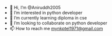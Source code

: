 - 👋 Hi, I’m @Aniruddh2005
- 👀 I’m interested in python developer
- 🌱 I’m currently learning diploma in cse
- 💞️ I’m looking to collaborate on python developer
- 📫 How to reach me mynkptel1971@gmail.com

<!---
Aniruddh2005/Aniruddh2005 is a ✨ special ✨ repository because its `README.md` (this file) appears on your GitHub profile.
You can click the Preview link to take a look at your changes.
--->
